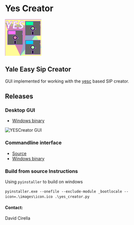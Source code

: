 # Yes Creator
![YESCreator logo](images/config_icon.png)
## Yale Easy Sip Creator

GUI implemented for working with the [yesc](https://github.com/decirella/yesc) based SIP creator.

## Releases
### Desktop GUI
- [Windows binary](https://github.com/decirella/yes_creator/releases/tag/0.1-alpha)

![YESCreator GUI](https://user-images.githubusercontent.com/5248243/173145385-1b633405-4792-45ca-be1e-348c500bc4e8.png)

### Commandline interface
- [Source](https://github.com/decirella/yesc)
- [Windows binary](https://github.com/decirella/yesc/releases/tag/0.1-alpha)



### Build from source Instructions
Using `pyinstaller` to build on windows  

```pyinstaller.exe --onefile --exclude-module _bootlocale --icon=.\images\icon.ico .\yes_creator.py```





#### Contact:
David Cirella  

